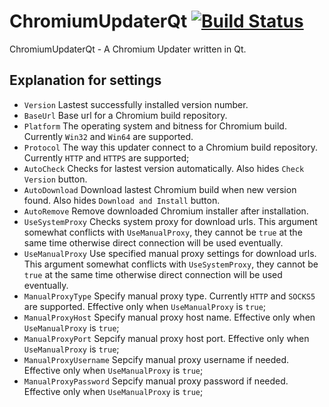 ChromiumUpdaterQt [![Build Status](https://travis-ci.org/dirtycold/ChromiumUpdaterQt.svg)](https://travis-ci.org/dirtycold/ChromiumUpdaterQt)
=================

ChromiumUpdaterQt - A Chromium Updater written in Qt.


Explanation for settings 
---
* `Version` Lastest successfully installed version number.
* `BaseUrl` Base url for a Chromium build repository. 
* `Platform` The operating system and bitness for Chromium build. Currently `Win32` and `Win64` are supported.
* `Protocol` The way this updater connect to a Chromium build repository. Currently `HTTP` and `HTTPS` are supported;
* `AutoCheck` Checks for lastest version automatically. Also hides `Check Version` button.
* `AutoDownload` Download lastest Chromium build when new version found. Also hides `Download and Install` button.
* `AutoRemove` Remove downloaded Chromium installer after installation.
* `UseSystemProxy` Checks system proxy for download urls. This argument somewhat conflicts with `UseManualProxy`, they cannot be `true` at the same time otherwise direct connection will be used eventually.
* `UseManualProxy` Use specified manual proxy settings for download urls. This argument somewhat conflicts with `UseSystemProxy`, they cannot be `true` at the same time otherwise direct connection will be used eventually.
* `ManualProxyType` Specify manual proxy type. Currently `HTTP` and `SOCKS5` are supported. Effective only when `UseManualProxy` is `true`;
* `ManualProxyHost` Specify manual proxy host name. Effective only when `UseManualProxy` is `true`;
* `ManualProxyPort` Sepcify manual proxy host port. Effective only when `UseManualProxy` is `true`;
* `ManualProxyUsername` Sepcify manual proxy username if needed. Effective only when `UseManualProxy` is `true`;
* `ManualProxyPassword` Sepcify manual proxy password if needed. Effective only when `UseManualProxy` is `true`;
